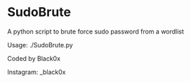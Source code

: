 # SudoBrute
A python script to brute force sudo password from a wordlist

Usage: ./SudoBrute.py <wordlist>

Coded by Black0x

Instagram: _black0x
